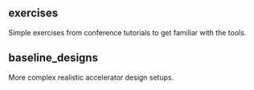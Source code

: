 ## exercises
Simple exercises from conference tutorials to get familiar with the tools.

## baseline_designs
More complex realistic accelerator design setups.